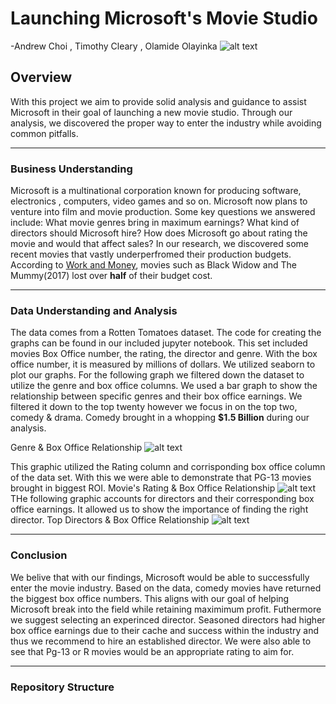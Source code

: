 # Launching Microsoft's Movie Studio
-Andrew Choi , Timothy Cleary , Olamide Olayinka
![alt text](https://logos-world.net/wp-content/uploads/2020/09/Microsoft-Logo.png)
 ## Overview
With this project we aim to provide solid analysis and guidance to assist Microsoft in their goal of launching a new movie studio. Through our analysis, we discovered the proper way to enter the industry while avoiding common pitfalls.

-----

 ### Business Understanding
Microsoft is a multinational corporation known for producing software, electronics , computers, video games and so on. Microsoft now plans to venture into film and movie production. Some key questions we answered include: What movie genres bring in maximum earnings? What kind of directors should Microsoft hire? How does Microsoft go about rating the movie and would that affect sales? In our research, we discovered some recent movies that vastly underperfromed their production budgets. According to [Work and Money](https://www.workandmoney.com/s/biggest-box-office-bombs-movie-flops-8225f2e154084d6b), movies such as Black Widow and The Mummy(2017) lost over **half** of their budget cost.

-----

### Data Understanding and Analysis

The data comes from a Rotten Tomatoes dataset. The code for creating the graphs can be found in our included jupyter notebook. This set included movies Box Office number, the rating, the director and genre. With the box office number, it is measured by millions of dollars. We utilized seaborn to plot our graphs. For the following graph we filtered down the dataset to utilize the genre and box office columns. We used a bar graph to show the relationship between specific genres and their box office earnings. We filtered it down to the top twenty however we focus in on the top two, comedy & drama. Comedy brought in a whopping **$1.5 Billion** during our analysis.

Genre & Box Office Relationship
![alt text](https://i.imgur.com/023cjm6.png)

This graphic utilized the Rating column and corrisponding box office column of the data set. With this we were able to demonstrate that PG-13 movies brought in biggest ROI.
Movie's Rating & Box Office Relationship 
![alt text](https://i.imgur.com/kpg7vcS.png)
THe following graphic accounts for directors and their corresponding box office earnings. It allowed us to show the importance of finding the right director.
Top Directors & Box Office Relationship
![alt text](https://i.imgur.com/tM1MFil.png)

-----

### Conclusion
We belive that with our findings, Microsoft would be able to successfully enter the movie industry. Based on the data, comedy movies have returned the biggest box office numbers. This aligns with our goal of helping Microsoft break into the field while retaining maximimum profit. Futhermore we suggest selecting an experinced director. Seasoned directors had higher box office earnings due to their cache and success within the industry and thus we recommend to hire an established director. We were also able to see that Pg-13 or R movies would be an appropriate rating to aim for.


-----

### Repository Structure
